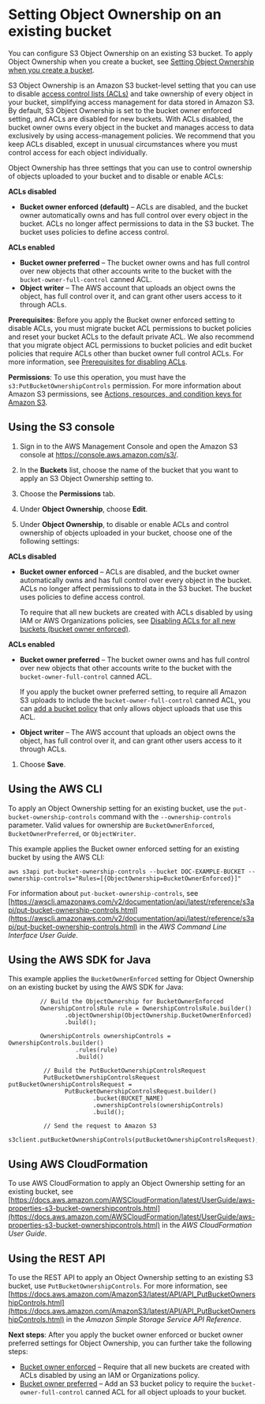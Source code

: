 # Setting Object Ownership on an existing bucket<a name="object-ownership-existing-bucket"></a>

You can configure S3 Object Ownership on an existing S3 bucket\. To apply Object Ownership when you create a bucket, see [Setting Object Ownership when you create a bucket](object-ownership-new-bucket.md)\.

S3 Object Ownership is an Amazon S3 bucket\-level setting that you can use to disable [access control lists \(ACLs\)](acl-overview.md) and take ownership of every object in your bucket, simplifying access management for data stored in Amazon S3\. By default, S3 Object Ownership is set to the bucket owner enforced setting, and ACLs are disabled for new buckets\. With ACLs disabled, the bucket owner owns every object in the bucket and manages access to data exclusively by using access\-management policies\. We recommend that you keep ACLs disabled, except in unusual circumstances where you must control access for each object individually\. 

Object Ownership has three settings that you can use to control ownership of objects uploaded to your bucket and to disable or enable ACLs:

**ACLs disabled**
+ **Bucket owner enforced \(default\)** – ACLs are disabled, and the bucket owner automatically owns and has full control over every object in the bucket\. ACLs no longer affect permissions to data in the S3 bucket\. The bucket uses policies to define access control\.

**ACLs enabled**
+ **Bucket owner preferred** – The bucket owner owns and has full control over new objects that other accounts write to the bucket with the `bucket-owner-full-control` canned ACL\. 
+ **Object writer** – The AWS account that uploads an object owns the object, has full control over it, and can grant other users access to it through ACLs\.

**Prerequisites**: Before you apply the Bucket owner enforced setting to disable ACLs, you must migrate bucket ACL permissions to bucket policies and reset your bucket ACLs to the default private ACL\. We also recommend that you migrate object ACL permissions to bucket policies and edit bucket policies that require ACLs other than bucket owner full control ACLs\. For more information, see [Prerequisites for disabling ACLs](object-ownership-migrating-acls-prerequisites.md)\.

**Permissions**: To use this operation, you must have the `s3:PutBucketOwnershipControls` permission\. For more information about Amazon S3 permissions, see [Actions, resources, and condition keys for Amazon S3](list_amazons3.md)\. 

## Using the S3 console<a name="add-object-ownership"></a>

1. Sign in to the AWS Management Console and open the Amazon S3 console at [https://console\.aws\.amazon\.com/s3/](https://console.aws.amazon.com/s3/)\.

1. In the **Buckets** list, choose the name of the bucket that you want to apply an S3 Object Ownership setting to\.

1. Choose the **Permissions** tab\.

1. Under **Object Ownership**, choose **Edit**\.

1. Under **Object Ownership**, to disable or enable ACLs and control ownership of objects uploaded in your bucket, choose one of the following settings:

**ACLs disabled**
   + **Bucket owner enforced** – ACLs are disabled, and the bucket owner automatically owns and has full control over every object in the bucket\. ACLs no longer affect permissions to data in the S3 bucket\. The bucket uses policies to define access control\.

     To require that all new buckets are created with ACLs disabled by using IAM or AWS Organizations policies, see [Disabling ACLs for all new buckets \(bucket owner enforced\)](ensure-object-ownership.md#object-ownership-requiring-bucket-owner-enforced)\.

**ACLs enabled**
   + **Bucket owner preferred** – The bucket owner owns and has full control over new objects that other accounts write to the bucket with the `bucket-owner-full-control` canned ACL\. 

     If you apply the bucket owner preferred setting, to require all Amazon S3 uploads to include the `bucket-owner-full-control` canned ACL, you can [add a bucket policy](ensure-object-ownership.md#ensure-object-ownership-bucket-policy) that only allows object uploads that use this ACL\.
   + **Object writer** – The AWS account that uploads an object owns the object, has full control over it, and can grant other users access to it through ACLs\.

1. Choose **Save**\.

## Using the AWS CLI<a name="object-ownership-existing-bucket-cli"></a>

To apply an Object Ownership setting for an existing bucket, use the `put-bucket-ownership-controls` command with the `--ownership-controls` parameter\. Valid values for ownership are `BucketOwnerEnforced`, `BucketOwnerPreferred`, or `ObjectWriter`\.

This example applies the Bucket owner enforced setting for an existing bucket by using the AWS CLI:

```
aws s3api put-bucket-ownership-controls --bucket DOC-EXAMPLE-BUCKET --ownership-controls="Rules=[{ObjectOwnership=BucketOwnerEnforced}]"
```

For information about `put-bucket-ownership-controls`, see [https://awscli.amazonaws.com/v2/documentation/api/latest/reference/s3api/put-bucket-ownership-controls.html](https://awscli.amazonaws.com/v2/documentation/api/latest/reference/s3api/put-bucket-ownership-controls.html) in the *AWS Command Line Interface User Guide*\. 

## Using the AWS SDK for Java<a name="object-ownership-existing-bucket-sdk-java"></a>

This example applies the `BucketOwnerEnforced` setting for Object Ownership on an existing bucket by using the AWS SDK for Java:

```
         // Build the ObjectOwnership for BucketOwnerEnforced
         OwnershipControlsRule rule = OwnershipControlsRule.builder()
                .objectOwnership(ObjectOwnership.BucketOwnerEnforced)
                .build();

         OwnershipControls ownershipControls = OwnershipControls.builder()
                   .rules(rule)
                   .build()

          // Build the PutBucketOwnershipControlsRequest
          PutBucketOwnershipControlsRequest putBucketOwnershipControlsRequest =
                PutBucketOwnershipControlsRequest.builder()
                        .bucket(BUCKET_NAME)
                        .ownershipControls(ownershipControls)
                        .build();
                        
          // Send the request to Amazon S3 
          s3client.putBucketOwnershipControls(putBucketOwnershipControlsRequest);
```

## Using AWS CloudFormation<a name="object-ownership-existing-bucket-cfn"></a>

To use AWS CloudFormation to apply an Object Ownership setting for an existing bucket, see [https://docs.aws.amazon.com/AWSCloudFormation/latest/UserGuide/aws-properties-s3-bucket-ownershipcontrols.html](https://docs.aws.amazon.com/AWSCloudFormation/latest/UserGuide/aws-properties-s3-bucket-ownershipcontrols.html) in the *AWS CloudFormation User Guide*\.

## Using the REST API<a name="object-ownership-existing-bucket-rest-api"></a>

To use the REST API to apply an Object Ownership setting to an existing S3 bucket, use `PutBucketOwnershipControls`\. For more information, see [https://docs.aws.amazon.com/AmazonS3/latest/API/API_PutBucketOwnershipControls.html](https://docs.aws.amazon.com/AmazonS3/latest/API/API_PutBucketOwnershipControls.html) in the *Amazon Simple Storage Service API Reference*\.

**Next steps**: After you apply the bucket owner enforced or bucket owner preferred settings for Object Ownership, you can further take the following steps:
+ [Bucket owner enforced](ensure-object-ownership.md#object-ownership-requiring-bucket-owner-enforced) – Require that all new buckets are created with ACLs disabled by using an IAM or Organizations policy\. 
+ [Bucket owner preferred](ensure-object-ownership.md#ensure-object-ownership-bucket-policy) – Add an S3 bucket policy to require the `bucket-owner-full-control` canned ACL for all object uploads to your bucket\.